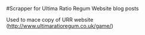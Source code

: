 #Scrapper for Ultima Ratio Regum Website blog posts

Used to mace copy of URR website (http://www.ultimaratioregum.co.uk/game/)
